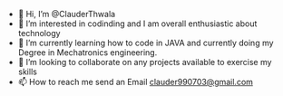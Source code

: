 - 👋 Hi, I’m @ClauderThwala
- 👀 I’m interested in codinding and I am overall enthusiastic about technology
- 🌱 I’m currently learning how to code in JAVA and currently doing my Degree in Mechatronics engineering. 
- 💞️ I’m looking to collaborate on any projects available to exercise my skills
- 📫 How to reach me send an Email clauder990703@gmail.com

<!---
ClauderThwala/ClauderThwala is a ✨ special ✨ repository because its `README.md` (this file) appears on your GitHub profile.
You can click the Preview link to take a look at your changes.
--->
